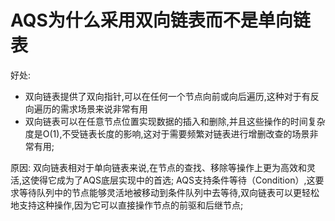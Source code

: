 # AQS为什么采用双向链表而不是单向链表
  好处:
  - 双向链表提供了双向指针,可以在任何一个节点向前或向后遍历,这种对于有反向遍历的需求场景来说非常有用
  - 双向链表可以在任意节点位置实现数据的插入和删除,并且这些操作的时间复杂度是O(1),不受链表长度的影响,这对于需要频繁对链表进行增删改查的场景非常有用;

  原因:
    双向链表相对于单向链表来说,在节点的查找、移除等操作上更为高效和灵活,这使得它成为了AQS底层实现中的首选;
    AQS支持条件等待（Condition）,这要求等待队列中的节点能够灵活地被移动到条件队列中去等待,双向链表可以更轻松地支持这种操作,因为它可以直接操作节点的前驱和后继节点;